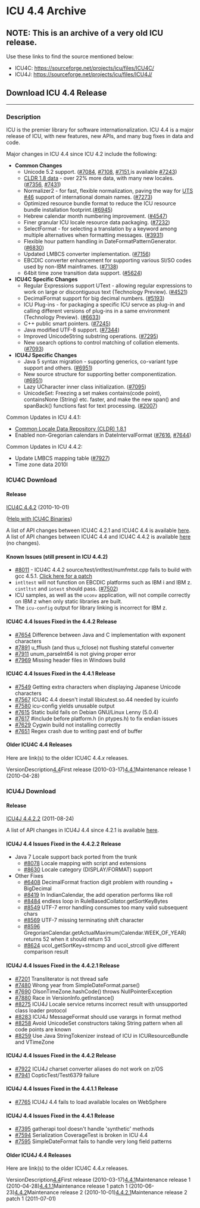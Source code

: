 # ICU 4.4 Archive

## NOTE: This is an archive of a very old ICU release.

Use these links to find the source mentioned below:

*   ICU4C: <https://sourceforge.net/projects/icu/files/ICU4C/>
*   ICU4J: <https://sourceforge.net/projects/icu/files/ICU4J/>

## Download ICU 4.4 Release

---

### Description

ICU is the premier library for software internationalization. ICU 4.4 is a major
release of ICU, with new features, new APIs, and many bug fixes in data and
code.

Major changes in ICU 4.4 since ICU 4.2 include the following:

*   **Common Changes**
    *   Unicode 5.2 support.
        ([#7084](http://bugs.icu-project.org/trac/ticket/7084),
        [#7108](http://bugs.icu-project.org/trac/ticket/7108),
        [#7151](http://bugs.icu-project.org/trac/ticket/7151),is available
        [#7243](http://bugs.icu-project.org/trac/ticket/7243))
    *   [CLDR 1.8 data](http://cldr.unicode.org/index/downloads/cldr-1-8) - over
        22% more data, with many new locales.
        ([#7356](http://bugs.icu-project.org/trac/ticket/7356),
        [#7431](http://bugs.icu-project.org/trac/ticket/7431))
    *   Normalizer2 - for fast, flexible normalization, paving the way for [UTS
        #46](http://www.unicode.org/reports/tr46/) support of international
        domain names. ([#7273](http://bugs.icu-project.org/trac/ticket/7273))
    *   Optimized resource bundle format to reduce the ICU resource bundle
        installation
        footprint.([#6945](http://bugs.icu-project.org/trac/ticket/6945))
    *   Hebrew calendar month numbering improvement.
        ([#4547](http://bugs.icu-project.org/trac/ticket/4547))
    *   Finer granular ICU locale resource data packaging.
        ([#7232](http://bugs.icu-project.org/trac/ticket/7232))
    *   SelectFormat - for selecting a translation by a keyword among multiple
        alternatives when formatting messages.
        ([#3931](http://bugs.icu-project.org/trac/ticket/3931))
    *   Flexible hour pattern handling in DateFormatPatternGenerator.
        ([#6830](http://bugs.icu-project.org/trac/ticket/6830))
    *   Updated LMBCS converter implementation.
        ([#7156](http://bugs.icu-project.org/trac/ticket/7156))
    *   EBCDIC converter enhancement for supporting various SI/SO codes used by
        non-IBM mainframes.
        ([#7138](http://bugs.icu-project.org/trac/ticket/7138))
    *   64bit time zone transition data support.
        ([#5624](http://bugs.icu-project.org/trac/ticket/5624))
*   **ICU4C Specific Changes**
    *   Regular Expressions support UText - allowing regular expressions to work
        on large or discontiguous text (Technology Preview).
        ([#4521](http://bugs.icu-project.org/trac/ticket/4521))
    *   DecimalFormat support for big decimal numbers.
        ([#5193](http://bugs.icu-project.org/trac/ticket/5193))
    *   ICU Plug-ins - for packaging a specific ICU servce as plug-in and
        calling different versions of plug-ins in a same environment (Technology
        Preview). ([#6633](http://bugs.icu-project.org/trac/ticket/6633))
    *   C++ public smart pointers.
        ([#7245](http://bugs.icu-project.org/trac/ticket/7245))
    *   Java modified UTF-8 support.
        ([#7344](http://bugs.icu-project.org/trac/ticket/7344))
    *   Improved UnicodeString substring operations.
        ([#7295](http://bugs.icu-project.org/trac/ticket/7296))
    *   New usearch options to control matching of collation elements.
        ([#7093](http://bugs.icu-project.org/trac/ticket/7093))
*   **ICU4J Specific Changes**
    *   Java 5 syntax migration - supporting generics, co-variant type support
        and others. ([#6951](http://bugs.icu-project.org/trac/ticket/6951))
    *   New source structure for supporting better componentization.
        ([#6951](http://bugs.icu-project.org/trac/ticket/6951))
    *   Lazy UCharacter inner class initialization.
        ([#7095](http://bugs.icu-project.org/trac/ticket/7095))
    *   UnicodeSet: Freezing a set makes contains(code point), containsNone
        (String) etc. faster, and make the new span() and spanBack() functions
        fast for text processing.
        ([#2007](http://bugs.icu-project.org/trac/ticket/2007))

Common Updates in ICU 4.4.1:

*   [Common Locale Data Repository (CLDR)
    1.8.1](http://cldr.unicode.org/index/downloads/cldr-1-8-1)
*   Enabled non-Gregorian calendars in DateIntervalFormat
    ([#7616](http://bugs.icu-project.org/trac/ticket/7616),
    [#7644](http://bugs.icu-project.org/trac/ticket/7644))

Common Updates in ICU 4.4.2:

*   Update LMBCS mapping table
    ([#7927](http://bugs.icu-project.org/trac/ticket/7927))
*   Time zone data 2010l

### ICU4C Download

#### Release

[ICU4C
4.4.2](http://source.icu-project.org/repos/icu/icu/tags/release-4-4-2/readme.html)
(2010-10-01)

([Help with ICU4C Binaries](http://userguide.icu-project.org/icufaq/))

A list of API changes between ICU4C 4.2.1 and ICU4C 4.4 is available
[here](http://source.icu-project.org/repos/icu/icu/tags/release-4-4/APIChangeReport.html).
A list of API changes between ICU4C 4.4 and ICU4C 4.4.2 is available
[here](http://source.icu-project.org/repos/icu/icu/tags/release-4-4-2/APIChangeReport442.html)
(no changes).

#### Known Issues (still present in ICU 4.4.2)

*   [#8011](http://bugs.icu-project.org/trac/ticket/8011) - ICU4C 4.4.2
    source/test/intltest/numfmtst.cpp fails to build with gcc 4.5.1. [Click here
    for a patch](http://bugs.icu-project.org/trac/changeset/28772)
*   `intltest` will not function on EBCDIC platforms such as IBM i and IBM z.
    `cintltst` and `iotest` should pass.
    ([#7502](http://bugs.icu-project.org/trac/ticket/7502))
*   ICU samples, as well as the `uconv` application, will not compile correctly
    on IBM z when only static libraries are built.
*   The `icu-config` output for library linking is incorrect for IBM z.

#### ICU4C 4.4 Issues Fixed in the 4.4.2 Release

*   [#7654](http://bugs.icu-project.org/trac/ticket/7654) Difference between
    Java and C implementation with exponent characters
*   [#7891](http://bugs.icu-project.org/trac/ticket/7891) u_fflush (and thus
    u_fclose) not flushing stateful converter
*   [#7911](http://bugs.icu-project.org/trac/ticket/7911) unum_parseInt64 is not
    giving proper error
*   [#7969](http://bugs.icu-project.org/trac/ticket/7969) Missing header files
    in Windows build

#### ICU4C 4.4 Issues Fixed in the 4.4.1 Release

*   [#7549](http://bugs.icu-project.org/trac/ticket/7549) Getting extra
    characters when displaying Japanese Unicode characters
*   [#7567](http://bugs.icu-project.org/trac/ticket/7567) ICU4C 4.4 doesn't
    install libicutest.so.44 needed by icuinfo
*   [#7580](http://bugs.icu-project.org/trac/ticket/7580) icu-config yields
    unusable output
*   [#7615](http://bugs.icu-project.org/trac/ticket/7615) Static build fails on
    Debian GNU/Linux Lenny (5.0.4)
*   [#7617](http://bugs.icu-project.org/trac/ticket/7617) #include before
    platform.h (in ptypes.h) to fix endian issues
*   [#7629](http://bugs.icu-project.org/trac/ticket/7629) Cygwin build not
    installing correctly
*   [#7651](http://bugs.icu-project.org/trac/ticket/7651) Regex crash due to
    writing past end of buffer

#### Older ICU4C 4.4 Releases

Here are link(s) to the older ICU4C 4.4.*x* releases.

VersionDescription[4.4](http://download.icu-project.org/files/icu4c/4.4/)First
release
(2010-03-17)[4.4.1](http://download.icu-project.org/files/icu4c/4.4.1/)Maintenance
release 1 (2010-04-28)

### ICU4J Download

#### Release

[ICU4J
4.4.2.2](http://source.icu-project.org/repos/icu/icu4j/tags/release-4-4-2-2/readme.html)
(2011-08-24)

A list of API changes in ICU4J 4.4 since 4.2.1 is available
[here](http://source.icu-project.org/repos/icu/icu4j/tags/release-4-4/APIChangeReport.html).

#### ICU4J 4.4 Issues Fixed in the 4.4.2.2 Release

*   Java 7 Locale support back ported from the trunk
    *   [#8078](http://bugs.icu-project.org/trac/ticket/8078) Locale mapping
        with script and extensions
    *   [#8630](http://bugs.icu-project.org/trac/ticket/8630) Locale category
        (DISPLAY/FORMAT) support
*   Other Fixes
    *   [#6408](http://bugs.icu-project.org/trac/ticket/6408) DecimalFormat
        fraction digit problem with rounding + BigDecimal
    *   [#8419](http://bugs.icu-project.org/trac/ticket/8419) In IndianCalendar,
        the add operation performs like roll
    *   [#8484](http://bugs.icu-project.org/trac/ticket/8484) endless loop in
        RuleBasedCollator.getSortKeyBytes
    *   [#8549](http://bugs.icu-project.org/trac/ticket/8549) UTF-7 error
        handling consumes too many valid subsequent chars
    *   [#8569](http://bugs.icu-project.org/trac/ticket/8569) UTF-7 missing
        terminating shift character
    *   [#8596](http://bugs.icu-project.org/trac/ticket/8596)
        GregorianCalendar.getActualMaximum(Calendar.WEEK_OF_YEAR) returns 52
        when it should return 53
    *   [#8624](http://bugs.icu-project.org/trac/ticket/8624)
        ucol_getSortKey+strncmp and ucol_strcoll give different comparison
        result

#### ICU4J 4.4 Issues Fixed in the 4.4.2.1 Release

*   [#7201](http://bugs.icu-project.org/trac/ticket/7201) Transliterator is not
    thread safe
*   [#7480](http://bugs.icu-project.org/trac/ticket/7480) Wrong year from
    SimpleDateFormat.parse()
*   [#7690](http://bugs.icu-project.org/trac/ticket/7690)
    OlsonTimeZone.hashCode() throws NullPointerException
*   [#7880](http://bugs.icu-project.org/trac/ticket/7880) Race in
    VersionInfo.getInstance()
*   [#8275](http://bugs.icu-project.org/trac/ticket/8275) ICU4J Locale service
    returns incorrect result with unsupported class loader protocol
*   [#8283](http://bugs.icu-project.org/trac/ticket/8283) ICU4J MessageFormat
    should use varargs in format method
*   [#8258](http://bugs.icu-project.org/trac/ticket/8258) Avoid UnicodeSet
    constructors taking String pattern when all code points are known
*   [#8259](http://bugs.icu-project.org/trac/ticket/8259) Use Java
    StringTokenizer instead of ICU in ICUResourceBundle and VTimeZone

#### ICU4J 4.4 Issues Fixed in the 4.4.2 Release

*   [#7922](http://bugs.icu-project.org/trac/ticket/7922) ICU4J charset
    converter aliases do not work on z/OS
*   [#7941](http://bugs.icu-project.org/trac/ticket/7941) CopticTest/Test6379
    failure

#### ICU4J 4.4 Issues Fixed in the 4.4.1.1 Release

*   [#7765](http://bugs.icu-project.org/trac/ticket/7765) ICU4J 4.4 fails to
    load available locales on WebSphere

#### ICU4J 4.4 Issues Fixed in the 4.4.1 Release

*   [#7395](http://bugs.icu-project.org/trac/ticket/7395) gatherapi tool doesn't
    handle 'synthetic' methods
*   [#7594](http://bugs.icu-project.org/trac/ticket/7594) Serialization
    CoverageTest is broken in ICU 4.4
*   [#7595](http://bugs.icu-project.org/trac/ticket/7595) SimpleDateFormat fails
    to handle very long field patterns

#### Older ICU4J 4.4 Releases

Here are link(s) to the older ICU4C 4.4.*x* releases.

VersionDescription[4.4](http://download.icu-project.org/files/icu4j/4.4/)First
release
(2010-03-17)[4.4.1](http://download.icu-project.org/files/icu4j/4.4.1/)Maintenance
release 1
(2010-04-28)[4.4.1.1](http://download.icu-project.org/files/icu4j/4.4.1.1/)Maintenance
release 1 patch 1
(2010-06-23)[4.4.2](http://download.icu-project.org/files/icu4j/4.4.2/)Maintenance
release 2
(2010-10-01)[4.4.2.1](http://download.icu-project.org/files/icu4j/4.4.2.1/)Maintenance
release 2 patch 1 (2011-07-01)
